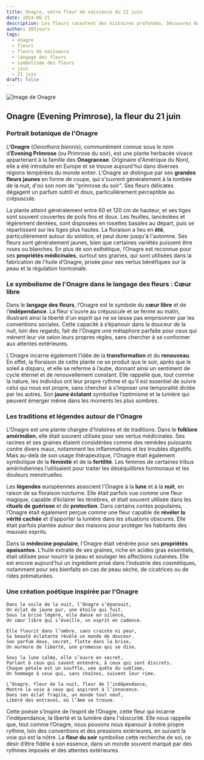 ```yaml
---
title: Onagre, votre fleur de naissance du 21 juin
date: 2024-06-21
description: Les fleurs racontent des histoires profondes. Découvrez Onagre, votre fleur de naissance du 21 juin, ses symboles et récits fascinants. Plongez dans sa signification et son langage unique dans l'art floral.
author: 365jours
tags:
  - onagre
  - fleurs
  - fleurs de naissance
  - langage des fleurs
  - symbolisme des fleurs
  - juin
  - 21 juin
draft: false
---
```



![Image de Onagre](https://cdn.pixabay.com/photo/2016/06/15/10/58/evening-primrose-1458681_960_720.jpg#center)


## Onagre (Evening Primrose), la fleur du 21 juin

### Portrait botanique de l'Onagre

L'**Onagre** (_Oenothera biennis_), communément connue sous le nom d’**Evening Primrose** (ou Primrose du soir), est une plante herbacée vivace appartenant à la famille des **Onagraceae**. Originaire d'Amérique du Nord, elle a été introduite en Europe et se trouve aujourd'hui dans diverses régions tempérées du monde entier. L'Onagre se distingue par ses **grandes fleurs jaunes** en forme de coupe, qui s'ouvrent généralement à la tombée de la nuit, d'où son nom de "primrose du soir". Ses fleurs délicates dégagent un parfum subtil et doux, particulièrement perceptible au crépuscule.

La plante atteint généralement entre 60 et 120 cm de hauteur, et ses tiges sont souvent couvertes de poils fins et doux. Les feuilles, lancéolées et légèrement dentées, sont disposées en rosettes basales au départ, puis se répartissent sur les tiges plus hautes. La floraison a lieu en **été**, particulièrement autour du solstice, et peut durer jusqu'à l'automne. Ses fleurs sont généralement jaunes, bien que certaines variétés puissent être roses ou blanches. En plus de son esthétique, l’Onagre est reconnue pour ses **propriétés médicinales**, surtout ses graines, qui sont utilisées dans la fabrication de l'huile d’Onagre, prisée pour ses vertus bénéfiques sur la peau et la régulation hormonale.

### Le symbolisme de l'Onagre dans le langage des fleurs : Cœur libre

Dans le **langage des fleurs**, l’Onagre est le symbole du **cœur libre** et de l'**indépendance**. La fleur s'ouvre au crépuscule et se ferme au matin, illustrant ainsi la liberté d'un esprit qui ne se laisse pas emprisonner par les conventions sociales. Cette capacité à s’épanouir dans la douceur de la nuit, loin des regards, fait de l'Onagre une métaphore parfaite pour ceux qui mènent leur vie selon leurs propres règles, sans chercher à se conformer aux attentes extérieures.

L’Onagre incarne également l’idée de la **transformation** et du **renouveau**. En effet, la floraison de cette plante ne se produit que le soir, après que le soleil a disparu, et elle se referme à l’aube, donnant ainsi un sentiment de cycle éternel et de renouvellement constant. Elle rappelle que, tout comme la nature, les individus ont leur propre rythme et qu’il est essentiel de suivre celui qui nous est propre, sans chercher à s’imposer une temporalité dictée par les autres. Son **jaune éclatant** symbolise l’optimisme et la lumière qui peuvent émerger même dans les moments les plus sombres.

### Les traditions et légendes autour de l'Onagre

L'Onagre est une plante chargée d'histoires et de traditions. Dans le **folklore amérindien**, elle était souvent utilisée pour ses vertus médicinales. Ses racines et ses graines étaient considérées comme des remèdes puissants contre divers maux, notamment les inflammations et les troubles digestifs. Mais au-delà de son usage thérapeutique, l'Onagre était également symbolique de la **féminité** et de la **fertilité**. Les femmes de certaines tribus amérindiennes l’utilisaient pour traiter les déséquilibres hormonaux et les douleurs menstruelles.

Les **légendes** européennes associent l'Onagre à la **lune** et à la **nuit**, en raison de sa floraison nocturne. Elle était parfois vue comme une fleur magique, capable d’éclairer les ténèbres, et était souvent utilisée dans les **rituels de guérison** et de **protection**. Dans certains contes populaires, l’Onagre était également perçue comme une fleur capable de **révéler la vérité cachée** et d’apporter la lumière dans les situations obscures. Elle était parfois plantée autour des maisons pour protéger les habitants des mauvais esprits.

Dans la **médecine populaire**, l'Onagre était vénérée pour ses **propriétés apaisantes**. L’huile extraite de ses graines, riche en acides gras essentiels, était utilisée pour nourrir la peau et soulager les affections cutanées. Elle est encore aujourd'hui un ingrédient prisé dans l’industrie des cosmétiques, notamment pour ses bienfaits en cas de peau sèche, de cicatrices ou de rides prématurées.

### Une création poétique inspirée par l'Onagre

```
Dans le voile de la nuit, l’Onagre s’épanouit,
Un éclat de jaune pur, une étoile qui fuit.
Sous la brise légère, elle danse en silence,
Un cœur libre qui s’éveille, un esprit en cadence.

Elle fleurit dans l’ombre, sans crainte ni peur,
Sa beauté éclatante révèle un monde de douceur.
Son parfum doux, secret, flotte dans la brise,
Un murmure de liberté, une promesse qui se dise.

Sous la lune calme, elle s’ouvre en secret,
Parlant à ceux qui savent entendre, à ceux qui sont discrets.
Chaque pétale est un souffle, une quête du sublime,
Un hommage à ceux qui, sans chaînes, suivent leur rime.

L’Onagre, fleur de la nuit, fleur de l’indépendance,
Montre la voie à ceux qui aspirent à l’innocence.
Dans son éclat fragile, un monde tout neuf,
Libéré des entraves, où l’âme se trouve.
```

Cette poésie s’inspire de l’esprit de l’Onagre, cette fleur qui incarne l'indépendance, la liberté et la lumière dans l'obscurité. Elle nous rappelle que, tout comme l’Onagre, nous pouvons nous épanouir à notre propre rythme, loin des conventions et des pressions extérieures, en suivant la voie qui est la nôtre. La **fleur du soir** symbolise cette recherche de soi, ce désir d’être fidèle à son essence, dans un monde souvent marqué par des rythmes imposés et des attentes extérieures.

